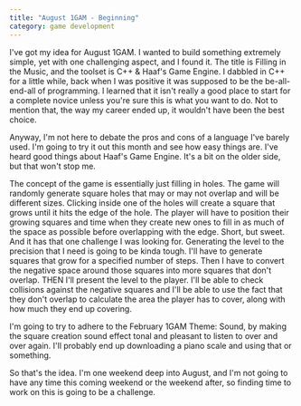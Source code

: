 ```yaml
---
title: "August 1GAM - Beginning"
category: game development
---
```

I've got my idea for August 1GAM. I wanted to build something extremely simple, yet with one challenging aspect, and I found it. The title is Filling in the Music, and the toolset is C++ &amp; Haaf's Game Engine. I dabbled in C++ for a little while, back when I was positive it was supposed to be the be-all-end-all of programming. I learned that it isn't really a good place to start for a complete novice unless you're sure this is what you want to do. Not to mention that, the way my career ended up, it wouldn't have been the best choice.

Anyway, I'm not here to debate the pros and cons of a language I've barely used. I'm going to try it out this month and see how easy things are. I've heard good things about Haaf's Game Engine. It's a bit on the older side, but that won't stop me.

The concept of the game is essentially just filling in holes. The game will randomly generate square holes that may or may not overlap and will be different sizes. Clicking inside one of the holes will create a square that grows until it hits the edge of the hole. The player will have to position their growing squares and time when they create new ones to fill in as much of the space as possible before overlapping with the edge. Short, but sweet. And it has that one challenge I was looking for. Generating the level to the precision that I need is going to be kinda tough. I'll have to generate squares that grow for a specified number of steps. Then I have to convert the negative space around those squares into more squares that don't overlap. THEN I'll present the level to the player. I'll be able to check collisions against the negative squares and I'll be able to use the fact that they don't overlap to calculate the area the player has to cover, along with how much they end up covering.

I'm going to try to adhere to the February 1GAM Theme: Sound, by making the square creation sound effect tonal and pleasant to listen to over and over again. I'll probably end up downloading a piano scale and using that or something.

So that's the idea. I'm one weekend deep into August, and I'm not going to have any time this coming weekend or the weekend after, so finding time to work on this is going to be a challenge.